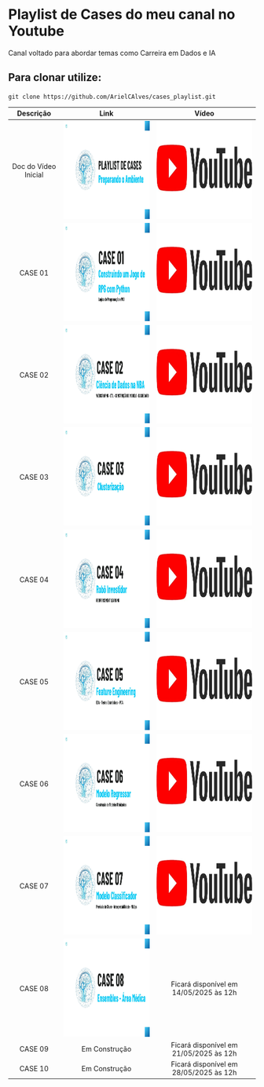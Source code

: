 # Playlist de Cases do meu canal no Youtube
Canal voltado para abordar temas como Carreira em Dados e IA


## Para clonar utilize:
    git clone https://github.com/ArielCAlves/cases_playlist.git



| Descrição             | Link | Vídeo |
|:---------------------:|:----:|:-----:|
| Doc do Vídeo Inicial  | <a href="https://github.com/ArielCAlves/cases_playlist/tree/main/video_inicial_doc"><img src="https://github.com/ArielCAlves/cases_playlist/blob/main/imgs/Thumbnail%20-%20Playlist.jpg?raw=true" height="200"/></a> | <a href="https://www.youtube.com/watch?v=9icDwGWky3g&list=PL2bxdM-kfRzXL64od_PBC9B16qnKrI2-8&index=1"><img src="https://github.com/ArielCAlves/cases_playlist/blob/main/imgs/logo-youtube.png?raw=true" width="400" height="200"/></a> |
| CASE 01 | <a href="https://github.com/ArielCAlves/cases_playlist/tree/main/Case01"><img src="https://github.com/ArielCAlves/cases_playlist/blob/main/imgs/Thumbnail%20-%20Case%2001.jpg?raw=true" height="200"/></a> | <a href="https://www.youtube.com/watch?v=Gq-EjSPqKag&list=PL2bxdM-kfRzXL64od_PBC9B16qnKrI2-8&index=2"><img src="https://github.com/ArielCAlves/cases_playlist/blob/main/imgs/logo-youtube.png?raw=true" width="400" height="200"/></a> |
| CASE 02 | <a href="https://github.com/ArielCAlves/cases_playlist/tree/main/Case02"><img src="https://github.com/ArielCAlves/cases_playlist/blob/main/imgs/Thumbnail%20-%20Case%2002.jpg?raw=true" height="200"/></a> | <a href="https://www.youtube.com/watch?v=j4W2WuYs9DA"><img src="https://github.com/ArielCAlves/cases_playlist/blob/main/imgs/logo-youtube.png?raw=true" width="400" height="200"/></a> |
| CASE 03 | <a href="https://github.com/ArielCAlves/cases_playlist/tree/main/Case03"><img src="https://github.com/ArielCAlves/cases_playlist/blob/main/imgs/Thumbnail%20-%20Case%2003.jpg?raw=true" height="200"/></a> | <a href="https://www.youtube.com/watch?v=j0QchMw8ShA"><img src="https://github.com/ArielCAlves/cases_playlist/blob/main/imgs/logo-youtube.png?raw=true" width="400" height="200"/></a> |
| CASE 04 | <a href="https://github.com/ArielCAlves/cases_playlist/tree/main/Case04"><img src="https://github.com/ArielCAlves/cases_playlist/blob/main/imgs/Thumbnail%20-%20Case%2004.jpg?raw=true" height="200"/></a> | <a href="https://www.youtube.com/watch?v=i3cX3Zs9-Ps&t=13s"><img src="https://github.com/ArielCAlves/cases_playlist/blob/main/imgs/logo-youtube.png?raw=true" width="400" height="200"/></a> |
| CASE 05 | <a href="https://github.com/ArielCAlves/cases_playlist/tree/main/Case05"><img src="https://github.com/ArielCAlves/cases_playlist/blob/main/imgs/Thumbnail%20-%20Case%2005.jpg?raw=true" height="200"/></a> | <a href="https://www.youtube.com/watch?v=CfFVZqftVaw&themeRefresh=1"><img src="https://github.com/ArielCAlves/cases_playlist/blob/main/imgs/logo-youtube.png?raw=true" width="400" height="200"/></a> |
| CASE 06 | <a href="https://github.com/ArielCAlves/cases_playlist/tree/main/Case06"><img src="https://github.com/ArielCAlves/cases_playlist/blob/main/imgs/Thumbnail%20-%20Case%2006.jpg" height="200"/></a> | <a href="https://www.youtube.com/watch?v=Po39ryvpFBM"><img src="https://github.com/ArielCAlves/cases_playlist/blob/main/imgs/logo-youtube.png?raw=true" width="400" height="200"/></a> |
| CASE 07 | <a href="https://github.com/ArielCAlves/cases_playlist/tree/main/Case07"><img src="https://github.com/ArielCAlves/cases_playlist/blob/main/imgs/Thumbnail%20-%20Case%2007.jpg" height="200"/></a> | <a href="https://www.youtube.com/watch?v=5oIU76aodRM"><img src="https://github.com/ArielCAlves/cases_playlist/blob/main/imgs/logo-youtube.png?raw=true" width="400" height="200"/></a> |
| CASE 08 | <a href="https://github.com/ArielCAlves/cases_playlist/tree/main/Case08"><img src="https://github.com/ArielCAlves/cases_playlist/blob/main/imgs/Thumbnail%20-%20Case%2008.jpg" height="200"/></a> | Ficará disponível em 14/05/2025 às 12h |
| CASE 09 | Em Construção | Ficará disponível em 21/05/2025 às 12h |
| CASE 10 | Em Construção | Ficará disponível em 28/05/2025 às 12h |


